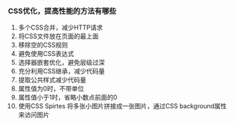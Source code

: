 ### CSS优化，提高性能的方法有哪些

1. 多个CSS合并，减少HTTP请求
2. 将CSS文件放在页面的最上面
3. 移除空的CSS规则
4. 避免使用CSS表达式
5. 选择器嵌套优化，避免层级过深
6. 充分利用CSS继承，减少代码量
7. 提取公共样式减少代码量
8. 属性值为0时，不带单位
9. 属性值小于1时，省略小数点前面的0
10. 使用CSS Spirtes 将多张小图片拼接成一张图片，通过CSS background属性来访问图片